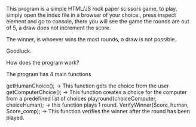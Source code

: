 This program is a simple HTML/JS rock paper scissors game, to play, simply open the index file in a browser of your choice., press inspect element and go to console, there you will see the game the rounds are out of 5, a draw does not increment the score.

The winner, is whoever wins the most rounds, a draw is not possible. 

Goodluck. 


How does the program work?

The program has 4 main functions

getHumanChoice(); -> This function gets the choice from the user 
getComputerChoice(); -> This function creates a choice for the computer from a predefined list of choices
playround(choiceComputer, choiceHuman); -> this function plays 1 round.
VerifyWinner(Score_human, Score_comp); -> This function verifies the winner after the round has been played.

